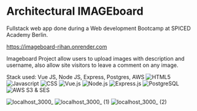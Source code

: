 # Architectural IMAGEboard 

Fullstack web app done during a Web development Bootcamp at SPICED Academy Berlin.

https://imageboard-rihan.onrender.com

Imageboard Project allow users to upload images with description and username, also allow site visitors to leave a comment on any image.

Stack used: Vue JS, Node JS, Express, Postgres, AWS
![HTML5](https://img.shields.io/badge/HTML5-E34F26?style=for-the-badge&logo=html5&logoColor=white)
![Javascript](https://img.shields.io/badge/JavaScript-323330?style=for-the-badge&logo=javascript&logoColor=F7DF1E)
![CSS](https://img.shields.io/badge/CSS3-1572B6?style=for-the-badge&logo=css3&logoColor=white)
![Vue.js](https://img.shields.io/badge/vuejs-%2335495e.svg?style=for-the-badge&logo=vuedotjs&logoColor=%234FC08D)
![Node.js](https://img.shields.io/badge/Node.js-43853D?style=for-the-badge&logo=node.js&logoColor=white)
![Express.js](https://img.shields.io/badge/Express.js-404D59?style=for-the-badge/)
![PostgreSQL](https://camo.githubusercontent.com/281c069a2703e948b536500b9fd808cb4fb2496b3b66741db4013a2c89e91986/68747470733a2f2f696d672e736869656c64732e696f2f62616467652f506f737467726553514c2d3331363139323f7374796c653d666f722d7468652d6261646765266c6f676f3d706f737467726573716c266c6f676f436f6c6f723d7768697465)
![AWS S3 & SES](https://img.shields.io/badge/Amazon_AWS-232F3E?style=for-the-badge&logo=amazon-aws&logoColor=white)





![localhost_3000_](https://user-images.githubusercontent.com/90706137/204088802-cb8904d6-2210-47a7-b3ae-448c57b217bb.png)
![localhost_3000_ (1)](https://user-images.githubusercontent.com/90706137/204088807-de4e4f1b-a3a5-4018-aa12-62eb6f7fe75a.png)
![localhost_3000_ (2)](https://user-images.githubusercontent.com/90706137/204088810-c7b81b66-ed75-411a-b6c9-b7ad13ca5fe0.png)
